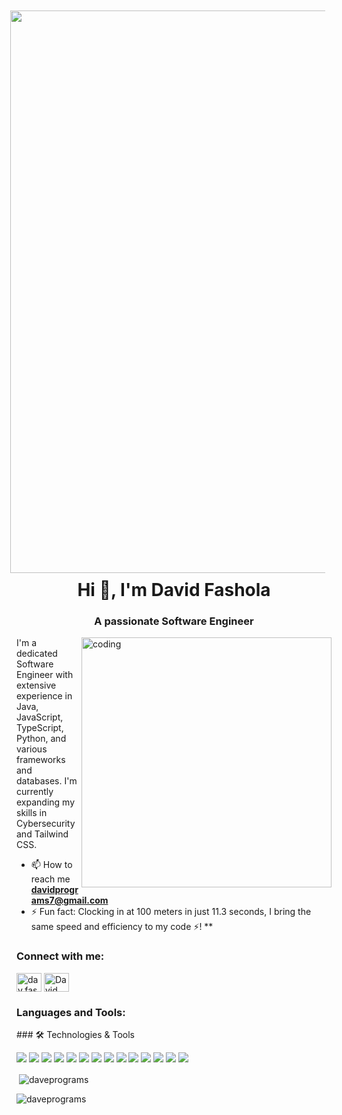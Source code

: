 <div align="center">
  <img src="https://gifdb.com/images/high/green-static-background-hacking-zxdixjwjemrjnoen.gif" width="900" style="float:right; padding:10px ">
</div>
<h1 align="center">Hi 👋, I'm David Fashola</h1>
<h3 align="center">A passionate Software Engineer</h3>

<img align="right" alt="coding" width="400" src="https://user-images.githubusercontent.com/115187902/230700872-d5f44b85-56c7-4e27-80a4-6e2db901e60c.gif">

I'm a dedicated Software Engineer with extensive experience in Java, JavaScript, TypeScript, Python, and various frameworks and databases. I'm currently expanding my skills in Cybersecurity and Tailwind CSS.

- 📫 How to reach me **davidprograms7@gmail.com**
- ⚡ Fun fact: Clocking in at 100 meters in just 11.3 seconds, I bring the same speed and efficiency to my code ⚡!
**

<h3 align="left">Connect with me:</h3>
<p align="left">
<a href="https://instagram.com/dav.fash" target="blank"><img align="center" src="https://raw.githubusercontent.com/rahuldkjain/github-profile-readme-generator/master/src/images/icons/Social/instagram.svg" alt="dav.fash" height="30" width="40" /></a>
<a href="https://www.linkedin.com/in/david-fash-845152296/" target="blank"><img align="center" src="https://raw.githubusercontent.com/rahuldkjain/github-profile-readme-generator/master/src/images/icons/Social/linkedin.svg" alt="David Fashola" height="30" width="40" /></a>
</p>

<h3 align="left">Languages and Tools:</h3>
<p align="left"> 
### 🛠️ Technologies & Tools

![](https://img.shields.io/badge/language-Java-blue)
![](https://img.shields.io/badge/language-JavaScript-yellow)
![](https://img.shields.io/badge/language-TypeScript-blue)
![](https://img.shields.io/badge/language-Python-blue)
![](https://img.shields.io/badge/Framework-Spring-green)
![](https://img.shields.io/badge/Framework-Angular-red)
![](https://img.shields.io/badge/Framework-ReactJS-blue)
![](https://img.shields.io/badge/Tool-Postman-orange)
![](https://img.shields.io/badge/Database-MySQL-blue)
![](https://img.shields.io/badge/Database-MongoDB-green)
![](https://img.shields.io/badge/Database-Supabase-lightgrey)
![](https://img.shields.io/badge/Framework-Node.js-green)
![](https://img.shields.io/badge/Framework-Bootstrap-purple)
![](https://img.shields.io/badge/Style-Tailwind_CSS-teal)
</p>


<p>&nbsp;<img align="center" src="https://github-readme-stats.vercel.app/api?username=daveprograms&show_icons=true&locale=en" alt="daveprograms" /></p>

<p><img align="center" src="https://github-readme-streak-stats.herokuapp.com/?user=daveprograms&" alt="daveprograms" /></p>

